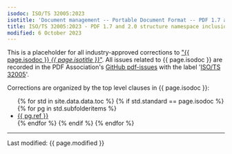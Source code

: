 ```yaml
---
isodoc: ISO/TS 32005:2023
isotitle: 'Document management -- Portable Document Format -- PDF 1.7 and 2.0 structure namespace inclusion in ISO 32000-2'
title: ISO/TS 32005:2023 - PDF 1.7 and 2.0 structure namespace inclusion in ISO 32000-2
modified: 6 October 2023
---
```


<p>
This is a placeholder for all industry-approved corrections to <a href="https://pdfa.org/resource/iso-32005/" target="_blank">"{{ page.isodoc }} <i>{{ page.isotitle }}</i>"</a>.
All issues related to {{ page.isodoc }} are recorded in the PDF Association's <a href="https://github.com/pdf-association/pdf-issues" target="_blank">GitHub pdf-issues</a>
with the label '<a href="https://github.com/pdf-association/pdf-issues/issues?q=is%3Aissue+label%3A%22ISO%2FTS+32005%22" target="_blank">ISO/TS 32005</a>'.
</p>

<p>Corrections are organized by the top level clauses in {{ page.isodoc }}:</p>

<ul>
    {% for std in site.data.data.toc %}
         {% if std.standard == page.isodoc %}
            {% for pg in std.subfolderitems %}
            <li><a href="{{ pg.url }}">{{ pg.ref }}</a></li>
           {% endfor %}
        {% endif %}
    {% endfor %}
</ul>

<hr>
<link rel="stylesheet" href="../assets/iso-style.css">
<p class="footnote">Last modified: {{ page.modified }}</p>
